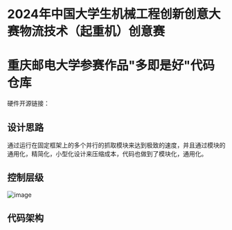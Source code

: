 # 2024年中国大学生机械工程创新创意大赛物流技术（起重机）创意赛
# 重庆邮电大学参赛作品"多即是好"代码仓库
硬件开源链接：
## 设计思路
通过运行在固定框架上的多个并行的抓取模块来达到极致的速度，并且通过模块的通用化，精简化，小型化设计来压缩成本，代码也做到了模块化，通用化。
## 控制层级
![image](https://github.com/user-attachments/assets/78652727-fb97-488c-9aab-ff25033e6de5)
## 代码架构
